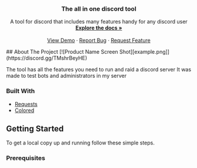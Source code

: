
  <h3 align="center">The all in one discord tool</h3>

  <p align="center">
    A tool for discord that includes many features handy for any discord user
    <br />
    <a href="https://github.com/logicguy1/The-all-in-one-discord-tool"><strong>Explore the docs »</strong></a>
    <br />
    <br />
    <a href="https://github.com/logicguy1/The-all-in-one-discord-tool">View Demo</a>
    ·
    <a href="https://github.com/logicguy1/The-all-in-one-discord-tool/issues">Report Bug</a>
    ·
    <a href="https://github.com/logicguy1/The-all-in-one-discord-tool/issues">Request Feature</a>
  </p>
## About The Project
[![Product Name Screen Shot][example.png]](https://discord.gg/TMshrBeyHE)

The tool has all the features you need to run and raid a discord server
It was made to test bots and administrators in my server

### Built With

* [Requests](https://github.com/psf/requests)
* [Colored](https://gitlab.com/dslackw/colored)

## Getting Started

To get a local copy up and running follow these simple steps.

### Prerequisites

